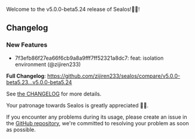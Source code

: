Welcome to the v5.0.0-beta5.24 release of Sealos!🎉🎉!



## Changelog
### New Features
* 7f3efb86f27ea66f6cb9a8a9fff7ff52321a8dc7: feat: isolation environment (@zijiren233)

**Full Changelog**: https://github.com/zijiren233/sealos/compare/v5.0.0-beta5.23...v5.0.0-beta5.24

See [the CHANGELOG](https://github.com/zijiren233/sealos/blob/main/CHANGELOG/CHANGELOG.md) for more details.

Your patronage towards Sealos is greatly appreciated 🎉🎉.

If you encounter any problems during its usage, please create an issue in the [GitHub repository](https://github.com/zijiren233/sealos), we're committed to resolving your problem as soon as possible.
